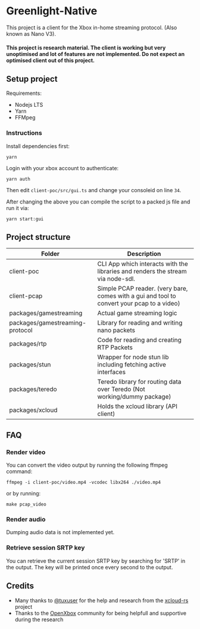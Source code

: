 # Greenlight-Native

This project is a client for the Xbox in-home streaming protocol. (Also known as Nano V3).

#### This project is research material. The client is working but very unoptimised and lot of features are not implemented. Do not expect an optimised client out of this project.

## Setup project

Requirements:
- Nodejs LTS
- Yarn
- FFMpeg

### Instructions

Install dependencies first:

    yarn

Login with your xbox account to authenticate:

    yarn auth

Then edit `client-poc/src/gui.ts` and change your consoleid on line `34`.

After changing the above you can compile the script to a packed js file and run it via:

    yarn start:gui

## Project structure

| Folder | Description |
|--------|-------------|
| client-poc | CLI App which interacts with the libraries and renders the stream via node-sdl. |
| client-pcap | Simple PCAP reader. (very bare, comes with a gui and tool to convert your pcap to a video) |
| packages/gamestreaming | Actual game streaming logic |
| packages/gamestreaming-protocol | Library for reading and writing nano packets |
| packages/rtp | Code for reading and creating RTP Packets |
| packages/stun | Wrapper for node stun lib including fetching active interfaces |
| packages/teredo | Teredo library for routing data over Teredo (Not working/dummy package) |
| packages/xcloud | Holds the xcloud library (API client) |

## FAQ

### Render video

You can convert the video output by running the following ffmpeg command:

    ffmpeg -i client-poc/video.mp4 -vcodec libx264 ./video.mp4

or by running:

    make pcap_video

### Render audio

Dumping audio data is not implemented yet.

### Retrieve session SRTP key

You can retrieve the current session SRTP key by searching for 'SRTP' in the output. The key will be printed once every second to the output.

## Credits

- Many thanks to [@tuxuser](https://github.com/tuxuser) for the help and research from the [xcloud-rs](https://github.com/OpenXbox/xcloud-rs) project
- Thanks to the [OpenXbox](https://github.com/OpenXbox) community for being helpfull and supportive during the research